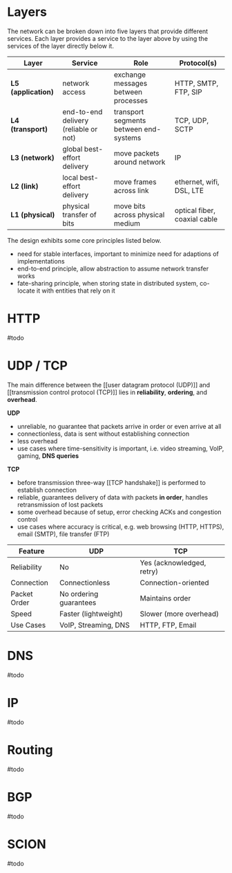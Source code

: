 

# Layers
The network can be broken down into five layers that provide different services. Each layer provides a service to the layer above by using the services of the layer directly below it.

| Layer                | Service                               | Role                                   | Protocol(s)                  |
| -------------------- | ------------------------------------- | -------------------------------------- | ---------------------------- |
| **L5 (application)** | network access                        | exchange messages between processes    | HTTP, SMTP, FTP, SIP         |
| **L4 (transport)**   | end-to-end delivery (reliable or not) | transport segments between end-systems | TCP, UDP, SCTP               |
| **L3 (network)**     | global best-effort delivery           | move packets around network            | IP                           |
| **L2 (link)**        | local best-effort delivery            | move frames across link                | ethernet, wifi, DSL, LTE     |
| **L1 (physical)**    | physical transfer of bits             | move bits across physical medium       | optical fiber, coaxial cable |
The design exhibits some core principles listed below.
- need for stable interfaces, important to minimize need for adaptions of implementations
- end-to-end principle, allow abstraction to assume network transfer works
- fate-sharing principle, when storing state in distributed system, co-locate it with entities that rely on it


# HTTP
#todo 


# UDP / TCP
The main difference between the [[user datagram protocol (UDP)]] and [[transmission control protocol (TCP)]] lies in **reliability**, **ordering**, and **overhead**.

**UDP**
- unreliable, no guarantee that packets arrive in order or even arrive at all
- connectionless, data is sent without establishing connection
- less overhead
- use cases where time-sensitivity is important, i.e. video streaming, VoIP, gaming, **DNS queries**

**TCP**
- before transmission three-way [[TCP handshake]] is performed to establish connection
- reliable, guarantees delivery of data with packets **in order**, handles retransmission of lost packets
- some overhead because of setup, error checking ACKs and congestion control
- use cases where accuracy is critical, e.g. web browsing (HTTP, HTTPS), email (SMTP), file transfer (FTP)

| **Feature**  | **UDP**                | **TCP**                   |
| ------------ | ---------------------- | ------------------------- |
| Reliability  | No                     | Yes (acknowledged, retry) |
| Connection   | Connectionless         | Connection-oriented       |
| Packet Order | No ordering guarantees | Maintains order           |
| Speed        | Faster (lightweight)   | Slower (more overhead)    |
| Use Cases    | VoIP, Streaming, DNS   | HTTP, FTP, Email          |


# DNS
#todo 


# IP
#todo 


# Routing
#todo 


# BGP
#todo 


# SCION
#todo 

